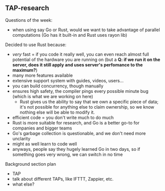 TAP-research
------------

Questions of the week:
- when using say Go or Rust, would we want to take advantage of parallel computations (Go has it built-in and Rust uses rayon lib)


Decided to use Rust because:
  - _very_ fast = if you code it really well, you can even reach almost full potential of the hardware you are running on (but a **Q: if we run it on the server, does it still apply and uses server's perfomance to the maximum?**)
  - many more features available
  - extensive support system with guides, videos, users...
  - you can build concurrency, though manually
  - ensures high safety, the compiler pings every possible minute bug (which is what we are working on here)
    * Rust gives us the ability to say that we own a specific piece of data; it's not possible for anything else to claim ownership, so we know nothing else will be able to modify it.
  - efficient code = you don't write much to do much
  - Rust is more suitable for research, and Go is a better go-to for companies and bigger teams
  - Go's garbage collection is questionable, and we don't need more unclarity
  - might as well learn to code well
  - anyways, people say they hugely learned Go in two days, so if something goes very wrong, we can switch in no time


Background section plan
- TAP
- talk about different TAPs, like IFTTT, Zappier, etc.
- what else? 
